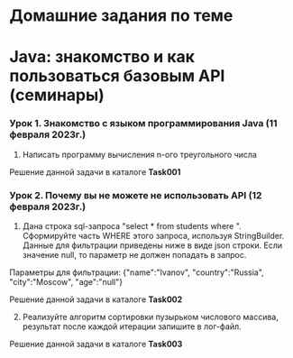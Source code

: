 ﻿# Домашние задания по теме #

# Java: знакомство и как пользоваться базовым API (семинары) #

### Урок 1. Знакомство с языком программирования Java (11 февраля 2023г.) ###

1. Написать программу вычисления n-ого треугольного числа

Решение данной задачи в каталоге **Task001**


### Урок 2. Почему вы не можете не использовать API (12 февраля 2023г.) ###

1. Дана строка sql-запроса "select * from students where ". Сформируйте часть WHERE этого запроса, используя StringBuilder.
Данные для фильтрации приведены ниже в виде json строки.
Если значение null, то параметр не должен попадать в запрос.

Параметры для фильтрации: {"name":"Ivanov", "country":"Russia", "city":"Moscow", "age":"null"}


Решение данной задачи в каталоге **Task002**


2. Реализуйте алгоритм сортировки пузырьком числового массива, результат после каждой итерации запишите в лог-файл.

Решение данной задачи в каталоге **Task003**